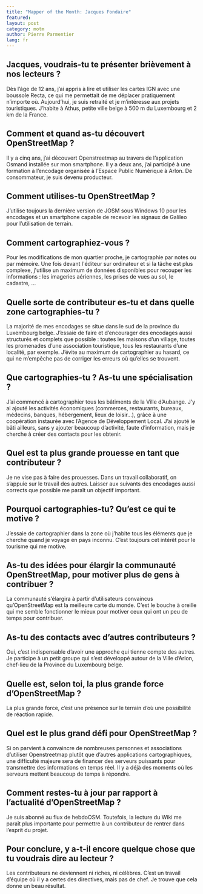 ```yaml
---
title: "Mapper of the Month: Jacques Fondaire"
featured:
layout: post
category: motm
author: Pierre Parmentier
lang: fr
---
```


## Jacques, voudrais-tu te présenter brièvement à nos lecteurs ?

Dès l’âge de 12 ans, j’ai appris à lire et utiliser les cartes IGN avec une boussole Recta, ce qui me permettait de me déplacer pratiquement n’importe où. Aujourd’hui, je suis retraité et je m’intéresse aux projets touristiques. J’habite à Athus, petite ville belge à 500 m du Luxembourg et 2 km de la France.

## Comment et quand as-tu découvert OpenStreetMap ?

Il y a cinq ans, j’ai découvert Openstreetmap au travers de l’application Osmand installée sur mon smartphone. Il y a deux ans, j’ai participé à une formation à l’encodage organisée à l’Espace Public Numérique à Arlon. De consommateur, je suis devenu producteur.

## Comment utilises-tu OpenStreetMap ?

J’utilise toujours la dernière version de JOSM sous Windows 10 pour les encodages et un smartphone capable de recevoir les signaux de Galileo pour l’utilisation de terrain.

## Comment cartographiez-vous ?

Pour les modifications de mon quartier proche, je cartographie par notes ou par mémoire.
Une fois devant l'éditeur sur ordinateur et si la tâche est plus complexe, j'utilise un maximum de données disponibles pour recouper les informations : les imageries aériennes, les prises de vues au sol, le cadastre, ...

## Quelle sorte de contributeur es-tu et dans quelle zone cartographies-tu ?

La majorité de mes encodages se situe dans le sud de la province du Luxembourg belge. J’essaie de faire et d’encourager des encodages aussi structurés et complets que possible : toutes les maisons d’un village, toutes les promenades d’une association touristique, tous les restaurants d’une localité, par exemple. J’évite au maximum de cartographier au hasard, ce qui ne m’empêche pas de corriger les erreurs où qu’elles se trouvent.

## Que cartographies-tu ? As-tu une spécialisation ?

J’ai commencé à cartographier tous les bâtiments de la Ville d’Aubange. J’y ai ajouté les activités économiques (commerces, restaurants, bureaux, médecins, banques, hébergement, lieux de loisir…), grâce à une coopération instaurée avec l’Agence de Développement Local. J’ai ajouté le bâti ailleurs, sans y ajouter beaucoup d’activité, faute d’information, mais je cherche à créer des contacts pour les obtenir.

## Quel est ta plus grande prouesse en tant que contributeur ?

Je ne vise pas à faire des prouesses. Dans un travail collaboratif, on s’appuie sur le travail des autres. Laisser aux suivants des encodages aussi corrects que possible me paraît un objectif important.

## Pourquoi cartographies-tu? Qu’est ce qui te motive ?

J’essaie de cartographier dans la zone où j’habite tous les éléments que je cherche quand je voyage en pays inconnu. C’est toujours cet intérêt pour le tourisme qui me motive.

## As-tu des idées pour élargir la communauté OpenStreetMap, pour motiver plus de gens à contribuer ?

La communauté s’élargira à partir d’utilisateurs convaincus qu’OpenStreetMap est la meilleure carte du monde. C’est le bouche à oreille qui me semble fonctionner le mieux pour motiver ceux qui ont un peu de temps pour contribuer.

## As-tu des contacts avec d’autres contributeurs ?

Oui, c’est indispensable d’avoir une approche qui tienne compte des autres. Je participe à un petit groupe qui s’est développé autour de la Ville d’Arlon, chef-lieu de la Province du Luxembourg belge.

## Quelle est, selon toi, la plus grande force d’OpenStreetMap ?

La plus grande force, c’est une présence sur le terrain d’où une possibilité de réaction rapide.

## Quel est le plus grand défi pour OpenStreetMap ?

Si on parvient à convaincre de nombreuses personnes et associations d’utiliser Openstreetmap plutôt que d’autres applications cartographiques, une difficulté majeure sera de financer des serveurs puissants pour transmettre des informations en temps réel. Il y a déjà des moments où les serveurs mettent beaucoup de temps à répondre.

## Comment restes-tu à jour par rapport à l’actualité d’OpenStreetMap ?

Je suis abonné au flux de hebdoOSM. Toutefois, la lecture du Wiki me paraît plus importante pour permettre à un contributeur de rentrer dans l’esprit du projet. 

## Pour conclure, y a-t-il encore quelque chose que tu voudrais dire au lecteur ?

Les contributeurs ne deviennent ni riches, ni célèbres. C’est un travail d’équipe où il y a certes des directives, mais pas de chef. Je trouve que cela donne un beau résultat.
